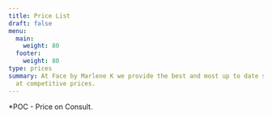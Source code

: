 ```yaml
---
title: Price List
draft: false
menu:
  main:
    weight: 80
  footer:
    weight: 80
type: prices
summary: At Face by Marlene K we provide the best and most up to date services,
  at competitive prices.
---
```

\*POC - Price on Consult.